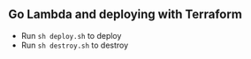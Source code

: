 ## Go Lambda and deploying with Terraform
- Run `sh deploy.sh` to deploy
- Run `sh destroy.sh` to destroy